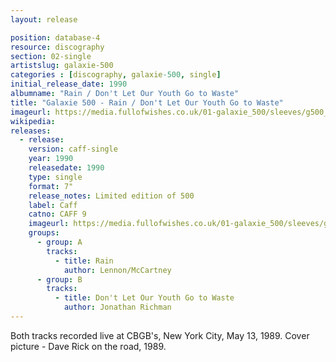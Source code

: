 ```yaml
---
layout: release

position: database-4
resource: discography
section: 02-single
artistslug: galaxie-500
categories : [discography, galaxie-500, single]
initial_release_date: 1990
albumname: "Rain / Don't Let Our Youth Go to Waste"
title: "Galaxie 500 - Rain / Don't Let Our Youth Go to Waste"
imageurl: https://media.fullofwishes.co.uk/01-galaxie_500/sleeves/g500_rain_a_001.jpg
wikipedia:
releases:
  - release:
    version: caff-single
    year: 1990
    releasedate: 1990
    type: single
    format: 7"
    release_notes: Limited edition of 500
    label: Caff
    catno: CAFF 9
    imageurl: https://media.fullofwishes.co.uk/01-galaxie_500/sleeves/g500_rain_a_001.jpg
    groups:
      - group: A
        tracks:
          - title: Rain
            author: Lennon/McCartney
      - group: B
        tracks:
          - title: Don't Let Our Youth Go to Waste
            author: Jonathan Richman
---
```

Both tracks recorded live at CBGB's, New York City, May 13, 1989.
Cover picture - Dave Rick on the road, 1989.
